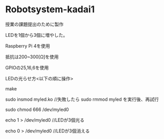 # Robotsystem-kadai1
授業の課題提出のために製作

LEDを1個から3個に増やした。

Raspberry Pi 4を使用

抵抗は200~300[Ω]を使用

GPIOの25,16,6を使用

LEDの光らせ方<以下の順に操作>

 make
 
 sudo insmod myled.ko  //失敗したら sudo rmmod myled を実行後、再試行
 
 sudo chmod 666 /dev/myled0
 
 echo 1 > /dev/myled0  //LEDが3個光る
 
 echo 0 > /dev/myled0  //LEDが3個消える

